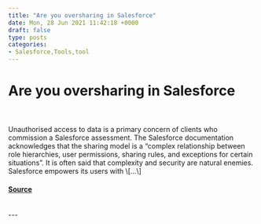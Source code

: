 ```yaml
---
title: "Are you oversharing in Salesforce"
date: Mon, 28 Jun 2021 11:42:18 +0000
draft: false
type: posts
categories: 
- Salesforce,Tools,tool
---
```

# Are you oversharing in Salesforce

<br/>

<br/>
Unauthorised access to data is a primary concern of clients who commission a Salesforce assessment. The Salesforce documentation acknowledges that the sharing model is a “complex relationship between role hierarchies, user permissions, sharing rules, and exceptions for certain situations”. It is often said that complexity and security are natural enemies. Salesforce empowers its users with \[…\]

#### [Source](http://www.exploresecurity.com/are-you-oversharing-in-salesforce/)

<br/>
---
